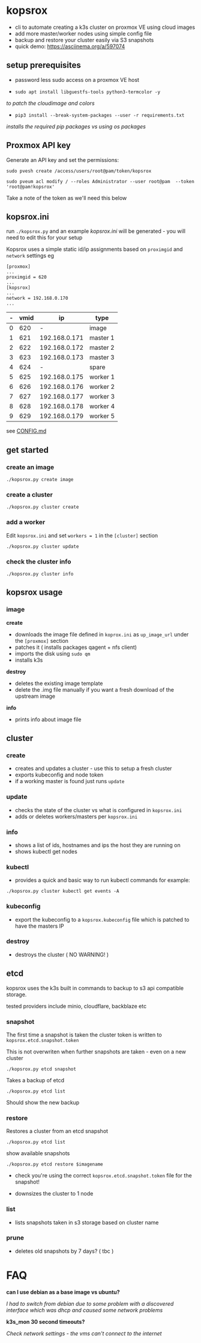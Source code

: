 # kopsrox

- cli to automate creating a k3s cluster on proxmox VE using cloud images
- add more master/worker nodes using simple config file
- backup and restore your cluster easily via S3 snapshots
- quick demo: https://asciinema.org/a/597074

## setup prerequisites

- password less sudo access on a proxmox VE host 

- `sudo apt install libguestfs-tools python3-termcolor -y`

_to patch the cloudimage and colors_

- `pip3 install --break-system-packages --user -r requirements.txt`

_installs the required pip packages vs using os packages_

## Proxmox API key

Generate an API key and set the permissions:

`sudo pvesh create /access/users/root@pam/token/kopsrox`

`sudo pveum acl modify / --roles Administrator --user root@pam  --token 'root@pam!kopsrox'`

Take a note of the token as we'll need this below

## kopsrox.ini

run `./kopsrox.py` and an example _kopsrox.ini_ will be generated - you will need to edit this for your setup

Kopsrox uses a simple static id/ip assignments based on `proximgid` and `network` settings eg 

```
[proxmox]
...
proximgid = 620
...
[kopsrox]
...
network = 192.168.0.170
...
```

|-|vmid|ip|type|
|--|--|--|--|
|0|620|-|image|
|1|621|192.168.0.171|master 1|
|2|622|192.168.0.172|master 2|
|3|623|192.168.0.173|master 3|
|4|624|-|spare|
|5|625|192.168.0.175|worker 1|
|6|626|192.168.0.176|worker 2|
|7|627|192.168.0.177|worker 3|
|8|628|192.168.0.178|worker 4|
|9|629|192.168.0.179|worker 5|

see [CONFIG.md](CONFIG.md)

## get started
### create an image

`./kopsrox.py create image`

### create a cluster

`./kopsrox.py cluster create`

### add a worker

Edit `kopsrox.ini` and set `workers = 1` in the `[cluster]` section

`./kopsrox.py cluster update`

### check the cluster info

`./kopsrox.py cluster info`

## kopsrox usage 

### image
__create__
- downloads the image file defined in `koprox.ini` as `up_image_url` under the `[proxmox]` section
- patches it ( installs packages qagent + nfs client) 
- imports the disk using `sudo qm`
- installs k3s 

__destroy__
- deletes the existing image template
- delete the .img file manually if you want a fresh download of the upstream image

__info__
- prints info about image file

## cluster

### create
- creates and updates a cluster - use this to setup a fresh cluster
- exports kubeconfig and node token
- if a working master is found just runs `update`

### update
- checks the state of the cluster vs what is configured in `kopsrox.ini`
- adds or deletes workers/masters per `kopsrox.ini`

### info
- shows a list of ids, hostnames and ips the host they are running on
- shows kubectl get nodes

### kubectl
- provides a quick and basic way to run kubectl commands for example:

`./kopsrox.py cluster kubectl get events -A`

### kubeconfig
- export the kubeconfig to a `kopsrox.kubeconfig` file which is patched to have the masters IP

### destroy
- destroys the cluster ( NO WARNING! ) 

## etcd

kopsrox uses the k3s built in commands to backup to s3 api compatible storage.

tested providers include minio, cloudflare, backblaze etc

### snapshot

The first time a snapshot is taken the cluster token is written to `kopsrox.etcd.snapshot.token`

This is not overwriten when further snapshots are taken - even on a new cluster

`./kopsrox.py etcd snapshot`

Takes a backup of etcd

`./kopsrox.py etcd list`

Should show the new backup

### restore

Restores a cluster from an etcd snapshot

`./kopsrox.py etcd list`

show available snapshots

`./kopsrox.py etcd restore $imagename`

- check you're using the correct `kopsrox.etcd.snapshot.token` file for the snapshot!

- downsizes the cluster to 1 node 

### list

- lists snapshots taken in s3 storage based on cluster name

### prune

- deletes old snapshots by 7 days? ( tbc ) 

# FAQ
__can I use debian as a base image vs ubuntu?__

_I had to switch from debian due to some problem with a discovered interface which was dhcp and caused some network problems_

__k3s_mon 30 second timeouts?__

_Check network settings - the vms can't connect to the internet_

